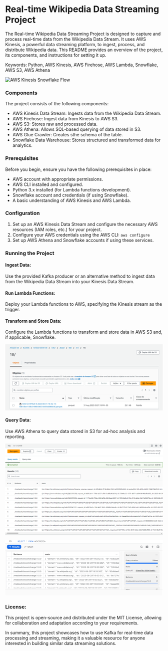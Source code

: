 # Real-time Wikipedia Data Streaming Project
The Real-time Wikipedia Data Streaming Project is designed to capture and process real-time data from the Wikipedia Data Stream. It uses AWS Kinesis, a powerful data streaming platform, to ingest, process, and distribute Wikipedia data. This README provides an overview of the project, its components, and instructions for setting it up.

Keywords: Python, AWS Kinesis, AWS Firehose, AWS Lambda, Snowflake, AWS S3, AWS Athena

![AWS Kinesis Snowflake Flow](app_flow/assets/kinesis-snowflake-flow.png)

### Components
The project consists of the following components:

* AWS Kinesis Data Stream: Ingests data from the Wikipedia Data Stream.
* AWS Firehose: Ingest data from Kinesis to AWS S3.
* AWS S3: Stores raw and processed data.
* AWS Athena: Allows SQL-based querying of data stored in S3.
* AWS Glue Crawler: Creates sthe schema of the table.
* Snowflake Data Warehouse: Stores structured and transformed data for analytics.

### Prerequisites
Before you begin, ensure you have the following prerequisites in place:

- AWS account with appropriate permissions.
- AWS CLI installed and configured.
- Python 3.x installed (for Lambda functions development).
- Snowflake account and credentials (if using Snowflake).
- A basic understanding of AWS Kinesis and AWS Lambda.

### Configuration
1. Set up an AWS Kinesis Data Stream and configure the necessary AWS resources (IAM roles, etc.) for your project.
2. Configure your AWS credentials using the AWS CLI: `aws configure`
3. Set up AWS Athena and Snowflake accounts if using these services.

### Running the Project
#### Ingest Data:
Use the provided Kafka producer or an alternative method to ingest data from the Wikipedia Data Stream into your Kinesis Data Stream.

#### Run Lambda Functions:
Deploy your Lambda functions to AWS, specifying the Kinesis stream as the trigger.

#### Transform and Store Data:
Configure the Lambda functions to transform and store data in AWS S3 and, if applicable, Snowflake.

![AWS S3](app_flow/assets/s3-bucket.png)

#### Query Data:
Use AWS Athena to query data stored in S3 for ad-hoc analysis and reporting.

![AWS Athena](app_flow/assets/athena-kinesis.png)

![AWS Snow](app_flow/assets/snowflake-table.png)

### License:
This project is open-source and distributed under the MIT License, allowing for collaboration and adaptation according to your requirements.

In summary, this project showcases how to use Kafka for real-time data processing and streaming, making it a valuable resource for anyone interested in building similar data streaming solutions.
